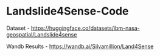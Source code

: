 # Landslide4Sense-Code

Dataset - https://huggingface.co/datasets/ibm-nasa-geospatial/Landslide4sense

Wandb Results - https://wandb.ai/Silvamillion/Land4Sense
